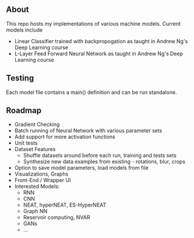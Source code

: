 ## About ##

This repo hosts my implementations of various machine models. Current models include
* Linear Classifier trained with backpropogation as taught in Andrew Ng's Deep Learning course
* L-Layer Feed Forward Neural Network as taught in Andrew Ng's Deep Learning course

## Testing ##

Each model file contains a main() definition and can be run standalone. 

## Roadmap ##

* Gradient Checking
* Batch running of Neural Network with various parameter sets
* Add support for more activation functions
* Unit tests
* Dataset Features
    * Shuffle datasets around before each run, training and tests sets
    * Synthesize new data examples from existing - rotations, blur, crops
* Option to save model parameters, load models from file
* Visualizations, Graphs
* Front-End / Wrapper UI
* Interested Models:
    * RNN
    * CNN
    * NEAT, hyperNEAT, ES-HyperNEAT
    * Graph NN
    * Reservoir computing, NVAR
    * GANs
    * ...
